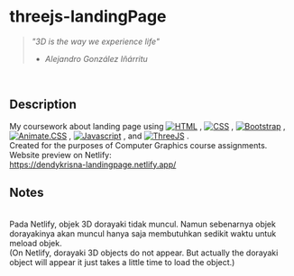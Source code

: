 # threejs-landingPage

> _"3D is the way we experience life"_
> - _Alejandro González Iñárritu_
<br>

## Description
My coursework about landing page using [![HTML](https://img.shields.io/badge/html-%205%20%20%20-red)](https://img.shields.io/badge/html-%205%20%20%20-red) ,
[![CSS](https://img.shields.io/badge/css-3-orange)](https://img.shields.io/badge/css-3-orange) ,
[![Bootstrap](https://img.shields.io/badge/bootstrap-5.0.0-blueviolet)](https://img.shields.io/badge/bootstrap-5.0.0-blueviolet) ,
[![Animate.CSS](https://img.shields.io/badge/animate.css-4.1.1-blue)](https://img.shields.io/badge/animate.css-4.1.1-blue) ,
[![Javascript](https://img.shields.io/badge/javascript-V8-yellow)](https://img.shields.io/badge/javascript-V8-yellow) ,
and [![ThreeJS](https://img.shields.io/badge/threejs-0.85-green)](https://img.shields.io/badge/threejs-0.85-green)
.
<br>
Created for the purposes of Computer Graphics course assignments.
<br>
Website preview on Netlify:
<br>
https://dendykrisna-landingpage.netlify.app/
<br>
## Notes
<br>
Pada Netlify, objek 3D dorayaki tidak muncul. Namun sebenarnya objek dorayakinya akan muncul hanya saja membutuhkan sedikit waktu untuk meload objek.
<br>
(On Netlify, dorayaki 3D objects do not appear. But actually the dorayaki object will appear it just takes a little time to load the object.)
